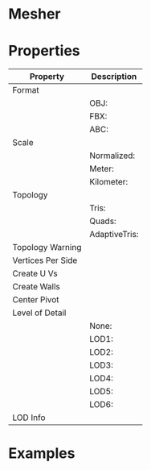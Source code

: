 # Mesher


# Properties


| Property | Description| 
| -------- | -----------|
| Format |  |
| | OBJ: <desc> |
| | FBX: <desc> |
| | ABC: <desc> |
| Scale |  |
| | Normalized: <desc> |
| | Meter: <desc> |
| | Kilometer: <desc> |
| Topology |  |
| | Tris: <desc> |
| | Quads: <desc> |
| | AdaptiveTris: <desc> |
| Topology Warning |  |
| Vertices Per Side |  |
| Create U Vs |  |
| Create Walls |  |
| Center Pivot |  |
| Level of Detail |  |
| | None: <desc> |
| | LOD1: <desc> |
| | LOD2: <desc> |
| | LOD3: <desc> |
| | LOD4: <desc> |
| | LOD5: <desc> |
| | LOD6: <desc> |
| LOD Info |  |




# Examples
